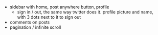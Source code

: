 - sidebar with home, post anywhere button, profile
  - sign in / out, the same way twitter does it. profile picture and name, with 3 dots next to it to sign out
- comments on posts
- pagination / infinite scroll
